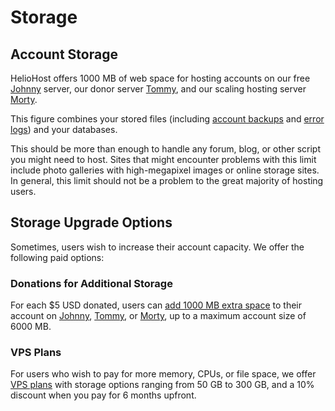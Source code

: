 # Storage

## Account Storage

HelioHost offers 1000 MB of web space for hosting accounts on our free [Johnny](servers/virtual/johnny.md) server, our donor server [Tommy](servers/virtual/tommy.md), and our scaling hosting server [Morty](servers/virtual/tommy.md).

This figure combines your stored files (including [account backups](../tutorials/plesk/account-backups.md) and [error logs](../tutorials/plesk/view-error-logs.md)) and your databases. 

This should be more than enough to handle any forum, blog, or other script you might need to host. Sites that might encounter problems with this limit include photo galleries with high-megapixel images or online storage sites. In general, this limit should not be a problem to the great majority of hosting users.

## Storage Upgrade Options

Sometimes, users wish to increase their account capacity. We offer the following paid options:

### Donations for Additional Storage

For each $5 USD donated, users can [add 1000 MB extra space](../accounts/donation-increase-storage.md) to their account on [Johnny](servers/virtual/johnny.md), [Tommy](servers/virtual/tommy.md), or [Morty](servers/virtual/tommy.md), up to a maximum account size of 6000 MB.

### VPS Plans

For users who wish to pay for more memory, CPUs, or file space, we offer [VPS plans](https://heliohost.org/vps/) with storage options ranging from 50 GB to 300 GB, and a 10% discount when you pay for 6 months upfront.